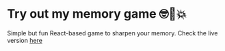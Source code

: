 # Try out my memory game 🤓🧠💥

Simple but fun React-based game to sharpen your memory. 
Check the live version [here](https://kristapsn.github.io/memory-game/)
